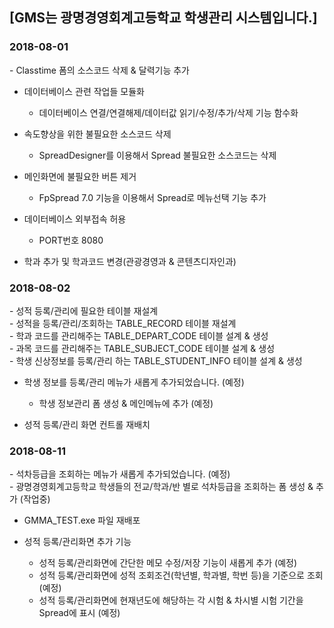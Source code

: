 <html>
 <head>
  <h2> [GMS는 광명경영회계고등학교 학생관리 시스템입니다.] </h2>
 </head>
 <body>
  <h3> 2018-08-01 </h3>
 - Classtime 폼의 소스코드 삭제 & 달력기능 추가
   
 - 데이터베이스 관련 작업들 모듈화
   - 데이터베이스 연결/연결해제/데이터값 읽기/수정/추가/삭제 기능 함수화 
   
 - 속도향상을 위한 불필요한 소스코드 삭제
   - SpreadDesigner를 이용해서 Spread 불필요한 소스코드는 삭제
   
 - 메인화면에 불필요한 버튼 제거
   - FpSpread 7.0 기능을 이용해서 Spread로 메뉴선택 기능 추가
 
 - 데이터베이스 외부접속 허용
   - PORT번호 8080
 
 - 학과 추가 및 학과코드 변경(관광경영과 & 콘텐츠디자인과)
 
 <h3> 2018-08-02 </h3>
 - 성적 등록/관리에 필요한 테이블 재설계<br>
   - 성적을 등록/관리/조회하는 TABLE_RECORD 테이블 재설계<br>
   - 학과 코드를 관리해주는 TABLE_DEPART_CODE 테이블 설계 & 생성<br>
   - 과목 코드를 관리해주는 TABLE_SUBJECT_CODE 테이블 설계 & 생성<br>
   - 학생 신상정보를 등록/관리 하는 TABLE_STUDENT_INFO 테이블 설계 & 생성<br>
 
 - 학생 정보를 등록/관리 메뉴가 새롭게 추가되었습니다. (예정)
   - 학생 정보관리 폼 생성 & 메인메뉴에 추가 (예정) 
 
 - 성적 등록/관리 화면 컨트롤 재배치
 
<h3> 2018-08-11 </h3>
- 석차등급을 조회하는 메뉴가 새롭게 추가되었습니다. (예정)<br>
   - 광명경영회계고등학교 학생들의 전교/학과/반 별로 석차등급을 조회하는 폼 생성 & 추가 (작업중)<br>

- GMMA_TEST.exe 파일 재배포

- 성적 등록/관리화면 추가 기능
   - 성적 등록/관리화면에 간단한 메모 수정/저장 기능이 새롭게 추가 (예정)
   - 성적 등록/관리화면에 성적 조회조건(학년별, 학과별, 학번 등)을 기준으로 조회 (예정)
   - 성적 등록/관리화면에 현재년도에 해당하는 각 시험 & 차시별 시험 기간을 Spread에 표시 (예정)
 </body>
</html>
